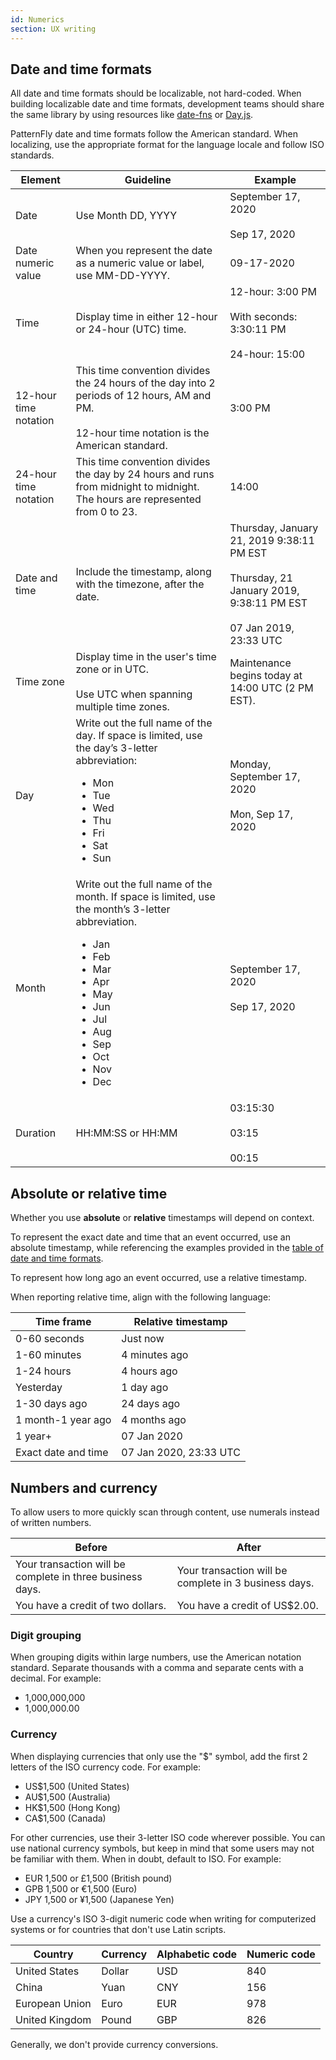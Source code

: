 ```yaml
---
id: Numerics
section: UX writing
---
```


## Date and time formats

All date and time formats should be localizable, not hard-coded. When building localizable date and time formats, development teams should share the same library by using resources like [date-fns](https://date-fns.org/) or [Day.js](https://day.js.org/).

PatternFly date and time formats follow the American standard. When localizing, use the appropriate format for the language locale and follow ISO standards.

<div class="ws-content-table">

| **Element** | **Guideline** | **Example** |
|-------------|-------------|-------------|
| Date | Use Month DD, YYYY | September 17, 2020 <br /><br />Sep 17, 2020 |
| Date numeric value | When you represent the date as a numeric value or label, use MM-DD-YYYY. | 09-17-2020 |
| Time | Display time in either 12-hour or 24-hour (UTC) time. | 12-hour: 3:00 PM <br /><br />With seconds: 3:30:11 PM <br /><br />24-hour: 15:00 |
| 12-hour time notation | This time convention divides the 24 hours of the day into 2 periods of 12 hours, AM and PM. <br /><br />12-hour time notation is the American standard. | 3:00 PM |
| 24-hour time notation | This time convention divides the day by 24 hours and runs from midnight to midnight. The hours are represented from 0 to 23. | 14:00 |
| Date and time | Include the timestamp, along with the timezone, after the date. | Thursday, January 21, 2019 9:38:11 PM EST<br /><br />Thursday, 21 January 2019, 9:38:11 PM EST <br /><br />07 Jan 2019, 23:33 UTC |
| Time zone | Display time in the user's time zone or in UTC. <br /><br />Use UTC when spanning multiple time zones. | Maintenance begins today at 14:00 UTC (2 PM EST). |
| Day |Write out the full name of the day. If space is limited, use the day’s 3-letter abbreviation: <ul><li>Mon</li><li>Tue</li><li>Wed</li><li>Thu</li><li>Fri</li><li>Sat</li><li>Sun</li></ul> | Monday, September 17, 2020 <br /><br />Mon, Sep 17, 2020 |
| Month | Write out the full name of the month. If space is limited, use the month’s 3-letter abbreviation. <ul><li>Jan</li><li>Feb</li><li>Mar</li><li>Apr</li><li>May</li><li>Jun</li><li>Jul</li><li>Aug</li><li>Sep</li><li>Oct</li><li>Nov</li><li>Dec</li></ul> | September 17, 2020 <br /><br />Sep 17, 2020 |
| Duration | HH:MM:SS or HH:MM | 03:15:30 <br /><br />03:15<br /><br />00:15 |
</div>

## Absolute or relative time

Whether you use **absolute** or **relative** timestamps will depend on context. 

To represent the exact date and time that an event occurred, use an absolute timestamp, while referencing the examples provided in the [table of date and time formats](#date-and-time-formats).

To represent how long ago an event occurred, use a relative timestamp.

When reporting relative time, align with the following language:

<div class="ws-content-table">
  
| **Time frame** | **Relative timestamp** |
|---------------------|------------------------|
| 0-60 seconds        | Just now               |
| 1-60 minutes        | 4 minutes ago          |
| 1-24 hours          | 4 hours ago            |
| Yesterday           | 1 day ago              |
| 1-30 days ago       | 24 days ago            |
| 1 month-1 year ago  | 4 months ago           |
| 1 year+             | 07 Jan 2020            |
| Exact date and time | 07 Jan 2020, 23:33 UTC |

</div>

## Numbers and currency

To allow users to more quickly scan through content, use numerals instead of written numbers. 

<div class="ws-content-table">
  
| **Before**      | **After**              |
|---------------------|------------------------|
| Your transaction will be complete in three business days. | Your transaction will be complete in 3 business days. |
| You have a credit of two dollars. | You have a credit of US$2.00. |

</div>

### Digit grouping

When grouping digits within large numbers, use the American notation standard. Separate thousands with a comma and separate cents with a decimal. For example:

- 1,000,000,000
- 1,000,000.00

### Currency

When displaying currencies that only use the "$" symbol, add the first 2 letters of the ISO currency code. For example:

- US$1,500 (United States)
- AU$1,500 (Australia)
- HK$1,500 (Hong Kong)
- CA$1,500 (Canada)

For other currencies, use their 3-letter ISO code wherever possible. You can use national currency symbols, but keep in mind that some users may not be familiar with them. When in doubt, default to ISO. For example:

- EUR 1,500 or £1,500 (British pound)
- GPB 1,500 or €1,500 (Euro)
- JPY 1,500 or ¥1,500 (Japanese Yen)

Use a currency's ISO 3-digit numeric code when writing for computerized systems or for countries that don't use Latin scripts.

| **Country**        | **Currency** | **Alphabetic code** | **Numeric code** |
|----------------|----------|-----------------|--------------|
| United States  | Dollar   | USD             | 840          |
| China          | Yuan     | CNY             | 156          |
| European Union | Euro     | EUR             | 978          |
| United Kingdom | Pound    | GBP             | 826          |

Generally, we don't provide currency conversions.